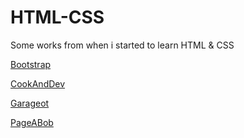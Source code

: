 # HTML-CSS
Some works from when i started to learn HTML & CSS

[Bootstrap](https://nrcaz.github.io/HTML-CSS/bootstrap/)

[CookAndDev](https://nrcaz.github.io/HTML-CSS/cookanddev/)

[Garageot](https://nrcaz.github.io/HTML-CSS/garageot/)

[PageABob](https://nrcaz.github.io/HTML-CSS/pageabob/)
